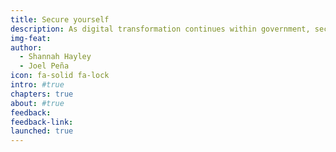```yaml
---
title: Secure yourself
description: As digital transformation continues within government, security is often treated as an add-on option, rather than a standard service package. From ransomware to downed operations, the costs (financial and citizen trust) of a casual approach to security are too high to be ignored. When it comes to digital government, security is no longer optional.
img-feat: 
author: 
  - Shannah Hayley
  - Joel Peña
icon: fa-solid fa-lock
intro: #true
chapters: true
about: #true
feedback: 
feedback-link: 
launched: true
---
```


